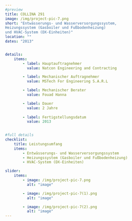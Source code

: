 ```yaml
---
#preview
title: COLLINA 291
image: /img/project-pic-7.png
short: "Entwässerungs- und Wasserversorgungssystem,
Heizungssystem (Gasboiler und Fußbodenheizung)
und HVAC-System (DX-Einheiten)"
location: ""
dates: "2013"


details:
    items:
        - label: Hauptauftragnehmer
          value: Natcon Engineering and Contracting

        - label: Mechanischer Auftragnehmer
          value: MSTech For Engineering S.A.R.L  

        - label: Mechanischer Berater
          value: Fouad Hanna

        - label: Dauer
          value: 2 Jahre 
        
        - label: Fertigstellungsdatum
          value: 2013
        

#full details
checklist:
    title: Leistungsumfang
    items:
        - Entwässerungs- und Wasserversorgungssystem
        - Heizungssystem (Gasboiler und Fußbodenheizung)
        - HVAC-System (DX-Einheiten)

slider: 
    items:
        - image: /img/project-pic-7.png
          alt: "image"

        - image: /img/project-pic-7(1).png
          alt: "image"      

        - image: /img/project-pic-7(2).png
          alt: "image"              
---
```

